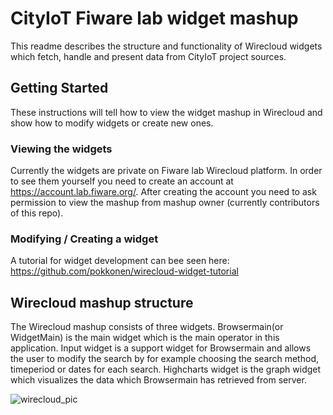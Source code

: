 # CityIoT Fiware lab widget mashup
This readme describes the structure and functionality of Wirecloud widgets which fetch, handle and present data from CityIoT project sources.

## Getting Started

These instructions will tell how to view the widget mashup in Wirecloud and show how to modify widgets or create new ones.

### Viewing the widgets

Currently the widgets are private on Fiware lab Wirecloud platform. In order to see them yourself you need to create an account at https://account.lab.fiware.org/.
After creating the account you need to ask permission to view the mashup from mashup owner (currently contributors of this repo).

### Modifying / Creating a widget
A tutorial for widget development can bee seen here: https://github.com/pokkonen/wirecloud-widget-tutorial

## Wirecloud mashup structure
The Wirecloud mashup consists of three widgets. Browsermain(or WidgetMain) is the main widget which is the main operator in this application.
Input widget is a support widget for Browsermain and allows the user to modify the search by for example choosing the search method, timeperiod or 
dates for each search. Highcharts widget is the graph widget which visualizes the data which Browsermain has retrieved from server.

![wirecloud_pic](https://user-images.githubusercontent.com/14833656/58404833-bac8f200-806e-11e9-969b-f425a01a10d7.PNG)
